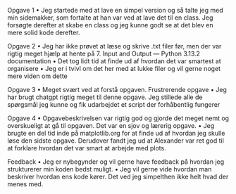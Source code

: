 Opgave 1
•	Jeg startede med at lave en simpel version og så talte jeg med min sidemakker, som fortalte at han var ved at lave det til en class. Jeg forsøgte derefter at skabe en class og jeg kunne godt se at det blev en mere solid kode derefter.

Opgave 2
•	Jeg har ikke prøvet at læse og skrive .txt filer før, men der var rigtig meget hjælp at hente på 7. Input and Output — Python 3.13.2 documentation
•	Det tog lidt tid at finde ud af hvordan det var smartest at organisere
•	Jeg er i tvivl om det her med at lukke filer og vil gerne noget mere viden om dette

Opgave 3
•	Meget svært ved at forstå opgaven. Frustrerende opgave
•	Jeg har brugt chatgpt rigtig meget til denne opgave. Jeg stillede alle de spørgsmål jeg kunne og fik udarbejdet et script der forhåbentlig fungerer

Opgave 4
•	Opgavebeskrivelsen var rigtig god og gjorde det meget nemt og overskueligt at gå til opgaven. Det var en sjov og lærerig opgave.
•	Jeg brugte en del tid inde på matplotlib.org for at finde ud af hvordan jeg skulle løse den sidste opgave. Derudover fandt jeg ud at Alexander var ret god til at forklare hvordan det var smart at arbejde med plots. 

Feedback
•	Jeg er nybegynder og vil gerne have feedback på hvordan jeg strukturerer min koden bedst muligt. 
•	Jeg vil gerne vide hvordan man beskriver hvordan ens kode kører. Det ved jeg simpelthen ikke helt hvad der menes med.
